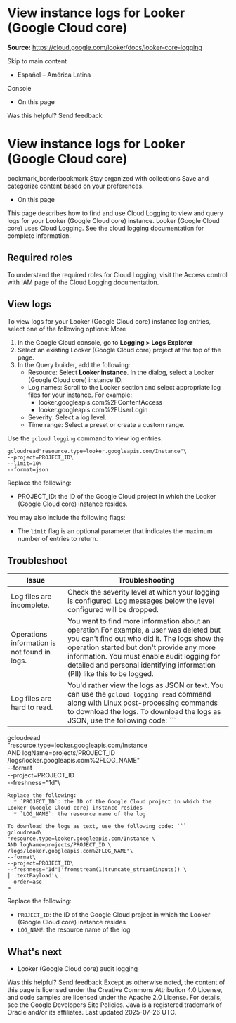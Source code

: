 # View instance logs for Looker (Google Cloud core)

**Source:** https://cloud.google.com/looker/docs/looker-core-logging

Skip to main content 
  * Español – América Latina

Console 


  * On this page




Was this helpful?
Send feedback 
#  View instance logs for Looker (Google Cloud core)
bookmark_borderbookmark Stay organized with collections  Save and categorize content based on your preferences.
  * On this page


This page describes how to find and use Cloud Logging to view and query logs for your Looker (Google Cloud core) instance.
Looker (Google Cloud core) uses Cloud Logging. See the cloud logging documentation for complete information.
## Required roles
To understand the required roles for Cloud Logging, visit the Access control with IAM page of the Cloud Logging documentation.
## View logs
To view logs for your Looker (Google Cloud core) instance log entries, select one of the following options:
More
  1. In the Google Cloud console, go to **Logging > Logs Explorer**
  2. Select an existing Looker (Google Cloud core) project at the top of the page.
  3. In the Query builder, add the following:
     * Resource: Select **Looker instance**. In the dialog, select a Looker (Google Cloud core) instance ID.
     * Log names: Scroll to the Looker section and select appropriate log files for your instance. For example: 
       * looker.googleapis.com%2FContentAccess
       * looker.googleapis.com%2FUserLogin
     * Severity: Select a log level.
     * Time range: Select a preset or create a custom range.


Use the `gcloud logging` command to view log entries.
```
gcloudread"resource.type=looker.googleapis.com/Instance"\
--project=PROJECT_ID\
--limit=10\
--format=json
```

Replace the following:
  * PROJECT_ID: the ID of the Google Cloud project in which the Looker (Google Cloud core) instance resides.


You may also include the following flags:
  * The `limit` flag is an optional parameter that indicates the maximum number of entries to return.


## Troubleshoot
Issue | Troubleshooting  
---|---  
Log files are incomplete. | Check the severity level at which your logging is configured. Log messages below the level configured will be dropped.   
Operations information is not found in logs. | You want to find more information about an operation.For example, a user was deleted but you can't find out who did it. The logs show the operation started but don't provide any more information. You must enable audit logging for detailed and personal identifying information (PII) like this to be logged.  
Log files are hard to read. | You'd rather view the logs as JSON or text. You can use the  `gcloud logging read` command along with Linux post-processing commands to download the logs. To download the logs as JSON, use the following code: ```
gcloudread\
"resource.type=looker.googleapis.com/Instance \
AND logName=projects/PROJECT_ID \
/logs/looker.googleapis.com%2FLOG_NAME"\
--format\
--project=PROJECT_ID\
--freshness="1d"\
>
```
Replace the following:
  * `PROJECT_ID`: the ID of the Google Cloud project in which the Looker (Google Cloud core) instance resides
  * `LOG_NAME`: the resource name of the log

To download the logs as text, use the following code: ```
gcloudread\
"resource.type=looker.googleapis.com/Instance \
AND logName=projects/PROJECT_ID \
/logs/looker.googleapis.com%2FLOG_NAME"\
--format\
--project=PROJECT_ID\
--freshness="1d"|'fromstream(1|truncate_stream(inputs)) \
| .textPayload'\
--order=asc
>
```
Replace the following:
  * `PROJECT_ID`: the ID of the Google Cloud project in which the Looker (Google Cloud core) instance resides
  * `LOG_NAME`: the resource name of the log

  
## What's next
  * Looker (Google Cloud core) audit logging


Was this helpful?
Send feedback 
Except as otherwise noted, the content of this page is licensed under the Creative Commons Attribution 4.0 License, and code samples are licensed under the Apache 2.0 License. For details, see the Google Developers Site Policies. Java is a registered trademark of Oracle and/or its affiliates.
Last updated 2025-07-26 UTC.


